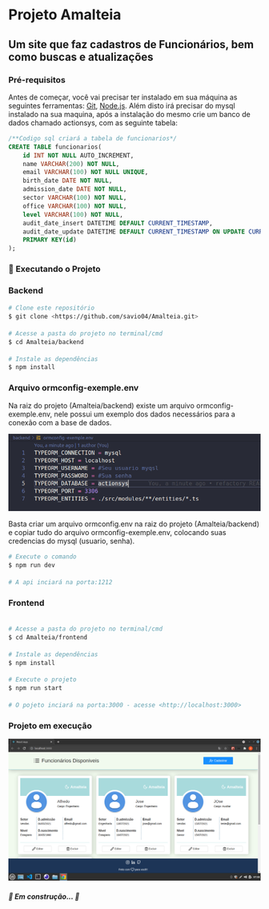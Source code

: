 # Projeto Amalteia
## Um site que faz cadastros de Funcionários, bem como buscas e atualizações
### Pré-requisitos

Antes de começar, você vai precisar ter instalado em sua máquina as seguintes ferramentas:
[Git](https://git-scm.com), [Node.js](https://nodejs.org/en/). 
Além disto irá precisar do mysql instalado na sua maquina, após a instalação do mesmo 
crie um banco de dados chamado actionsys, com as seguinte tabela:

```sql
/**Codigo sql criará a tabela de funcionarios*/
CREATE TABLE funcionarios(
    id INT NOT NULL AUTO_INCREMENT,
    name VARCHAR(200) NOT NULL,
    email VARCHAR(100) NOT NULL UNIQUE,
    birth_date DATE NOT NULL,
    admission_date DATE NOT NULL,
    sector VARCHAR(100) NOT NULL,
    office VARCHAR(100) NOT NULL,
    level VARCHAR(100) NOT NULL,
    audit_date_insert DATETIME DEFAULT CURRENT_TIMESTAMP,
    audit_date_update DATETIME DEFAULT CURRENT_TIMESTAMP ON UPDATE CURRENT_TIMESTAMP,
    PRIMARY KEY(id)
);
```

### 🎲 Executando o Projeto

### Backend
```bash
# Clone este repositório
$ git clone <https://github.com/savio04/Amalteia.git>

# Acesse a pasta do projeto no terminal/cmd
$ cd Amalteia/backend

# Instale as dependências
$ npm install

```
### Arquivo ormconfig-exemple.env

Na raiz do projeto (Amalteia/backend) existe um arquivo ormconfig-exemple.env, nele possui um exemplo dos dados necessários para a conexão com a base de dados.

![alt text](https://github.com/savio04/Amalteia/blob/main/frontend/src/assets/gihubassets/exemple.env.png)

Basta criar um arquivo ormconfig.env na raiz do projeto (Amalteia/backend) e copiar tudo do arquivo ormconfig-exemple.env,
colocando suas credencias do mysql (usuario, senha).


```bash
# Execute o comando 
$ npm run dev

# A api inciará na porta:1212
```

### Frontend
```bash

# Acesse a pasta do projeto no terminal/cmd
$ cd Amalteia/frontend

# Instale as dependências
$ npm install

# Execute o projeto
$ npm run start

# O pojeto inciará na porta:3000 - acesse <http://localhost:3000>
```
### Projeto em execução
![alt text](https://github.com/savio04/Amalteia/blob/main/frontend/src/assets/gihubassets/tela.png)

##### 🚧  Em construção...  🚧